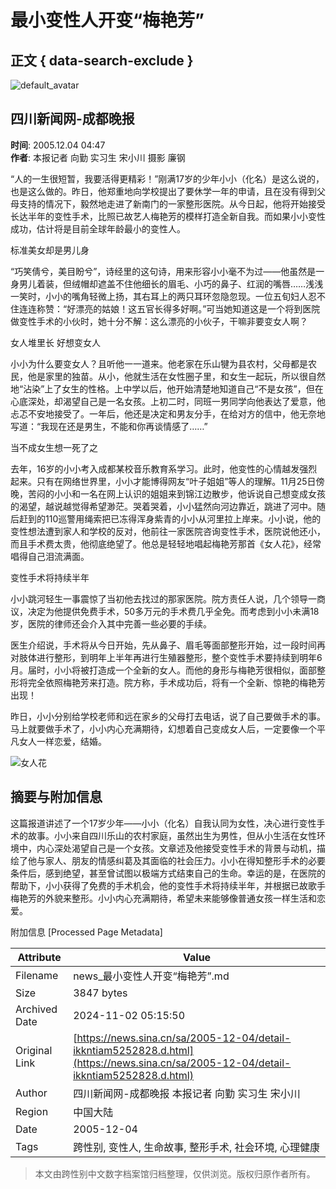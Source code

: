 # 最小变性人开变“梅艳芳”

## 正文 { data-search-exclude }


![default_avatar](//n.sinaimg.cn/default/622af858/20181010/default_avatar.jpg)

## 四川新闻网-成都晚报
**时间**: 2005.12.04 04:47  
**作者**: 本报记者 向勤 实习生 宋小川 摄影 廉钢

“人的一生很短暂，我要活得更精彩！”刚满17岁的少年小小（化名）是这么说的，也是这么做的。昨日，他郑重地向学校提出了要休学一年的申请，且在没有得到父母支持的情况下，毅然地走进了新南门的一家整形医院。从今日起，他将开始接受长达半年的变性手术，比照已故艺人梅艳芳的模样打造全新自我。而如果小小变性成功，估计将是目前全球年龄最小的变性人。

标准美女却是男儿身

“巧笑倩兮，美目盼兮”，诗经里的这句诗，用来形容小小毫不为过——他虽然是一身男儿着装，但绒帽却遮盖不住他细长的眉毛、小巧的鼻子、红润的嘴唇……浅浅一笑时，小小的嘴角轻微上扬，其右耳上的两只耳环忽隐忽现。一位五旬妇人忍不住连连称赞：“好漂亮的姑娘！这五官长得多好啊。”可当她知道这是一个将到医院做变性手术的小伙时，她十分不解：这么漂亮的小伙子，干嘛非要变女人啊？

女人堆里长 好想变女人

小小为什么要变女人？且听他一一道来。他老家在乐山犍为县农村，父母都是农民，他是家里的独苗。从小，他就生活在女性圈子里，和女生一起玩，所以很自然地“沾染”上了女生的性格。上中学以后，他开始清楚地知道自己“不是女孩”，但在心底深处，却渴望自己是一名女孩。上初二时，同班一男同学向他表达了爱意，他忐忑不安地接受了。一年后，他还是决定和男友分手，在给对方的信中，他无奈地写道：“我现在还是男生，不能和你再谈情感了……”

当不成女生想一死了之

去年，16岁的小小考入成都某校音乐教育系学习。此时，他变性的心情越发强烈起来。只有在网络世界里，小小才能博得网友“叶子姐姐”等人的理解。11月25日傍晚，苦闷的小小和一名在网上认识的姐姐来到锦江边散步，他诉说自己想变成女孩的渴望，越说越觉得希望渺茫。哭着哭着，小小猛然向河边靠近，跳进了河中。随后赶到的110巡警用绳索把已冻得浑身紫青的小小从河里拉上岸来。小小说，他的变性想法遭到家人和学校的反对，他前往一家医院咨询变性手术，医院说他还小，而且手术费太贵，他彻底绝望了。他总是轻轻地唱起梅艳芳那首《女人花》，经常唱得自己泪流满面。

变性手术将持续半年

小小跳河轻生一事震惊了当初他去找过的那家医院。院方责任人说，几个领导一商议，决定为他提供免费手术，50多万元的手术费几乎全免。而考虑到小小未满18岁，医院的律师还会介入其中完善一些必要的手续。

医生介绍说，手术将从今日开始，先从鼻子、眉毛等面部整形开始，过一段时间再对肢体进行整形，到明年上半年再进行生殖器整形，整个变性手术要持续到明年6月。届时，小小将被打造成一个全新的女人。而他的身形与梅艳芳很相似，面部整形将完全依照梅艳芳来打造。院方称，手术成功后，将有一个全新、惊艳的梅艳芳出现！

昨日，小小分别给学校老师和远在家乡的父母打去电话，说了自己要做手术的事。马上就要做手术了，小小内心充满期待，幻想着自己变成女人后，一定要像一个平凡女人一样恋爱，结婚。

![女人花](//n.sinaimg.cn/default/2fb77759/20151125/320X320.png)

## 摘要与附加信息

<!-- tcd_abstract -->
这篇报道讲述了一个17岁少年——小小（化名）自我认同为女性，决心进行变性手术的故事。小小来自四川乐山的农村家庭，虽然出生为男性，但从小生活在女性环境中，内心深处渴望自己是一个女孩。文章述及他接受变性手术的背景与动机，描绘了他与家人、朋友的情感纠葛及其面临的社会压力。小小在得知整形手术的必要条件后，感到绝望，甚至曾试图以极端方式结束自己的生命。幸运的是，在医院的帮助下，小小获得了免费的手术机会，他的变性手术将持续半年，并根据已故歌手梅艳芳的外貌来整形。小小内心充满期待，希望未来能够像普通女孩一样生活和恋爱。
<!-- tcd_abstract_end -->

附加信息 [Processed Page Metadata]

| Attribute       | Value                                  |
|-----------------|----------------------------------------|
| Filename        | news_最小变性人开变“梅艳芳”.md                             |
| Size            | 3847 bytes                           |
| Archived Date   | 2024-11-02 05:15:50                             |
| Original Link   | [https://news.sina.cn/sa/2005-12-04/detail-ikkntiam5252828.d.html](https://news.sina.cn/sa/2005-12-04/detail-ikkntiam5252828.d.html)                       |
| Author          | 四川新闻网-成都晚报 本报记者 向勤 实习生 宋小川                               |
| Region          | 中国大陆                               |
| Date            | 2005-12-04                                 |
| Tags            | 跨性别, 变性人, 生命故事, 整形手术, 社会环境, 心理健康                                 |
>
> 本文由跨性别中文数字档案馆归档整理，仅供浏览。版权归原作者所有。
>